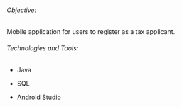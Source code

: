 ###### Objective: 
Mobile application for users to register as a tax applicant.

###### Technologies and Tools:
* Java

* SQL

* Android Studio
